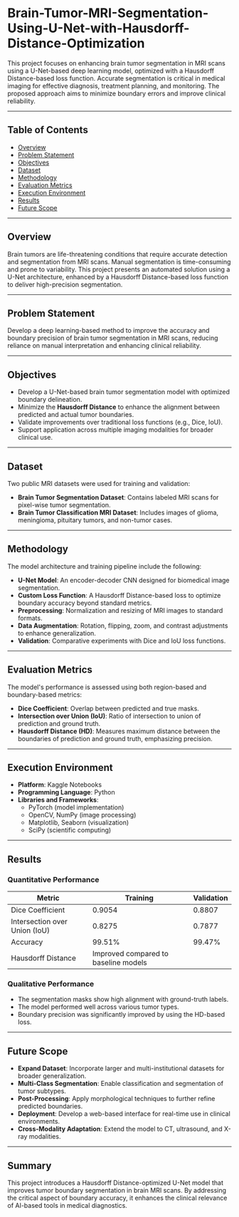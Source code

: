 # Brain-Tumor-MRI-Segmentation-Using-U-Net-with-Hausdorff-Distance-Optimization

This project focuses on enhancing brain tumor segmentation in MRI scans using a U-Net-based deep learning model, optimized with a Hausdorff Distance-based loss function. Accurate segmentation is critical in medical imaging for effective diagnosis, treatment planning, and monitoring. The proposed approach aims to minimize boundary errors and improve clinical reliability.

---

## Table of Contents

- [Overview](#overview)
- [Problem Statement](#problem-statement)
- [Objectives](#objectives)
- [Dataset](#dataset)
- [Methodology](#methodology)
- [Evaluation Metrics](#evaluation-metrics)
- [Execution Environment](#execution-environment)
- [Results](#results)
- [Future Scope](#future-scope)

---

## Overview

Brain tumors are life-threatening conditions that require accurate detection and segmentation from MRI scans. Manual segmentation is time-consuming and prone to variability. This project presents an automated solution using a U-Net architecture, enhanced by a Hausdorff Distance-based loss function to deliver high-precision segmentation.

---

## Problem Statement

Develop a deep learning-based method to improve the accuracy and boundary precision of brain tumor segmentation in MRI scans, reducing reliance on manual interpretation and enhancing clinical reliability.

---

## Objectives

- Develop a U-Net-based brain tumor segmentation model with optimized boundary delineation.
- Minimize the **Hausdorff Distance** to enhance the alignment between predicted and actual tumor boundaries.
- Validate improvements over traditional loss functions (e.g., Dice, IoU).
- Support application across multiple imaging modalities for broader clinical use.

---

## Dataset

Two public MRI datasets were used for training and validation:

- **Brain Tumor Segmentation Dataset**: Contains labeled MRI scans for pixel-wise tumor segmentation.
- **Brain Tumor Classification MRI Dataset**: Includes images of glioma, meningioma, pituitary tumors, and non-tumor cases.

---

## Methodology

The model architecture and training pipeline include the following:

- **U-Net Model**: An encoder-decoder CNN designed for biomedical image segmentation.
- **Custom Loss Function**: A Hausdorff Distance-based loss to optimize boundary accuracy beyond standard metrics.
- **Preprocessing**: Normalization and resizing of MRI images to standard formats.
- **Data Augmentation**: Rotation, flipping, zoom, and contrast adjustments to enhance generalization.
- **Validation**: Comparative experiments with Dice and IoU loss functions.

---

## Evaluation Metrics

The model's performance is assessed using both region-based and boundary-based metrics:

- **Dice Coefficient**: Overlap between predicted and true masks.
- **Intersection over Union (IoU)**: Ratio of intersection to union of prediction and ground truth.
- **Hausdorff Distance (HD)**: Measures maximum distance between the boundaries of prediction and ground truth, emphasizing precision.

---

## Execution Environment

- **Platform**: Kaggle Notebooks
- **Programming Language**: Python
- **Libraries and Frameworks**:
  - PyTorch (model implementation)
  - OpenCV, NumPy (image processing)
  - Matplotlib, Seaborn (visualization)
  - SciPy (scientific computing)

---

## Results

### Quantitative Performance

| Metric             | Training | Validation |
|--------------------|----------|------------|
| Dice Coefficient   | 0.9054   | 0.8807     |
| Intersection over Union (IoU) | 0.8275 | 0.7877 |
| Accuracy           | 99.51%   | 99.47%     |
| Hausdorff Distance | Improved compared to baseline models |

### Qualitative Performance

- The segmentation masks show high alignment with ground-truth labels.
- The model performed well across various tumor types.
- Boundary precision was significantly improved by using the HD-based loss.

---

## Future Scope

- **Expand Dataset**: Incorporate larger and multi-institutional datasets for broader generalization.
- **Multi-Class Segmentation**: Enable classification and segmentation of tumor subtypes.
- **Post-Processing**: Apply morphological techniques to further refine predicted boundaries.
- **Deployment**: Develop a web-based interface for real-time use in clinical environments.
- **Cross-Modality Adaptation**: Extend the model to CT, ultrasound, and X-ray modalities.

---

## Summary

This project introduces a Hausdorff Distance-optimized U-Net model that improves tumor boundary segmentation in brain MRI scans. By addressing the critical aspect of boundary accuracy, it enhances the clinical relevance of AI-based tools in medical diagnostics.
